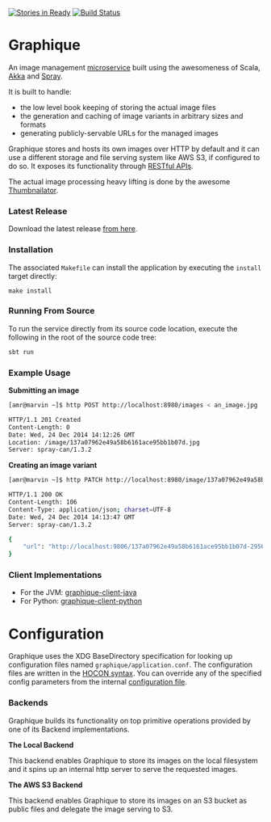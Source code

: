 [![Stories in Ready](https://badge.waffle.io/amrhassan/graphique.png?label=ready&title=Ready)](https://waffle.io/amrhassan/graphique)
[![Build Status](https://travis-ci.org/amrhassan/graphique.svg)](https://travis-ci.org/amrhassan/graphique)

# Graphique #

An image management [microservice](http://microservices.io/patterns/microservices.html) built using the awesomeness of Scala, [Akka](http://akka.io/) and [Spray](http://spray.io/).

It is built to handle:
* the low level book keeping of storing the actual image files
* the generation and caching of image variants in arbitrary sizes and formats
* generating publicly-servable URLs for the managed images

Graphique stores and hosts its own images over HTTP by default and it can use a different storage and file serving system like AWS S3, if configured to do so. It exposes its functionality through [RESTful APIs](https://github.com/amrhassan/graphique/wiki/API-Documentation).

The actual image processing heavy lifting is done by the awesome [Thumbnailator](https://code.google.com/p/thumbnailator/).

### Latest Release ###
Download the latest release [from here](https://github.com/amrhassan/graphique/releases/latest).

### Installation ###
The associated `Makefile` can install the application by executing the `install` target directly:
```
make install
```

### Running From Source ###
To run the service directly from its source code location, execute the following in the root of the source code tree:
```bash
sbt run
```

### Example Usage ###

**Submitting an image**
```bash
[amr@marvin ~]$ http POST http://localhost:8980/images < an_image.jpg 

HTTP/1.1 201 Created
Content-Length: 0
Date: Wed, 24 Dec 2014 14:12:26 GMT
Location: /image/137a07962e49a58b6161ace95bb1b07d.jpg
Server: spray-can/1.3.2
```

**Creating an image variant**
```bash
[amr@marvin ~]$ http PATCH http://localhost:8980/image/137a07962e49a58b6161ace95bb1b07d.jpg?size-within=120x120

HTTP/1.1 200 OK
Content-Length: 106
Content-Type: application/json; charset=UTF-8
Date: Wed, 24 Dec 2014 14:13:47 GMT
Server: spray-can/1.3.2

{
    "url": "http://localhost:9806/137a07962e49a58b6161ace95bb1b07d-295696c3647869abf69783925c9616d7.jpg"
}
```

### Client Implementations ###
* For the JVM: [graphique-client-java](https://github.com/amrhassan/graphique-client-java)
* For Python: [graphique-client-python](https://github.com/amrhassan/graphique-client-python)

Configuration
=============
Graphique uses the XDG BaseDirectory specification for looking up configuration files named `graphique/application.conf`. The configuration files are written in the [HOCON syntax](https://github.com/typesafehub/config/blob/master/HOCON.md). You can override any of the specified config parameters from the internal [configuration file](/src/main/resources/application.conf).

### Backends ###
Graphique builds its functionality on top primitive operations provided by one of its Backend implementations. 

**The Local Backend**

This backend enables Graphique to store its images on the local filesystem and it 
spins up an internal http server to serve the requested images.

**The AWS S3 Backend**

This backend enables Graphique to store its images on an S3 bucket as public files and delegate the image serving
to S3.
